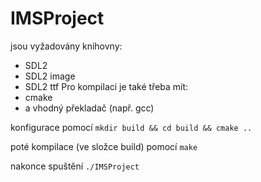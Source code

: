 # IMSProject

jsou vyžadovány knihovny:
 - SDL2
 - SDL2 image
 - SDL2 ttf
Pro kompilaci je také třeba mít:
 - cmake
 - a vhodný překladač (např. gcc)

konfigurace pomocí `mkdir build && cd build && cmake ..`

poté kompilace (ve složce build) pomocí `make`

nakonce spuštění `./IMSProject`
